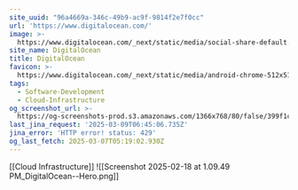 ```yaml
---
site_uuid: "96a4669a-346c-49b9-ac9f-9814f2e7f0cc"
url: 'https://www.digitalocean.com/'
image: >-
  https://www.digitalocean.com/_next/static/media/social-share-default.e8530e9e.jpeg
site_name: DigitalOcean
title: DigitalOcean
favicon: >-
  https://www.digitalocean.com/_next/static/media/android-chrome-512x512.5f2e6221.png
tags:
  - Software-Development
  - Cloud-Infrastructure
og_screenshot_url: >-
  https://og-screenshots-prod.s3.amazonaws.com/1366x768/80/false/399f1c951f7294deb9f1126dac6645317590a67b2723e2940a0727b8ad682566.jpeg
last_jina_request: '2025-03-09T06:45:06.735Z'
jina_error: 'HTTP error! status: 429'
og_last_fetch: 2025-03-07T05:19:02.930Z
---
```

[[Cloud Infrastructure]]
![[Screenshot 2025-02-18 at 1.09.49 PM_DigitalOcean--Hero.png]]
